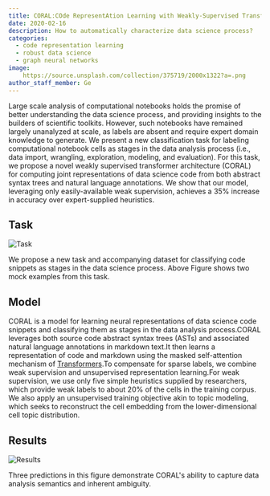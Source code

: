 ```yaml
---
title: CORAL:COde RepresentAtion Learning with Weakly-Supervised Transformers
date: 2020-02-16
description: How to automatically characterize data science process?
categories:
  - code representation learning
  - robust data science
  - graph neural networks
image:
    https://source.unsplash.com/collection/375719/2000x1322?a=.png
author_staff_member: Ge
---
```


Large scale analysis of computational notebooks holds the promise of better understanding the data science process, and providing insights to the builders of scientific toolkits. However, such notebooks have remained largely unanalyzed at scale, as labels are absent and require expert domain knowledge to generate. We present a new classification task for labeling computational notebook cells as stages in the data analysis process (i.e., data import, wrangling, exploration, modeling, and evaluation). For this task, we propose a novel weakly supervised transformer architecture (CORAL) for computing joint representations of data science code from both abstract syntax trees and natural language annotations. We show that our model, leveraging only easily-available weak supervision, achieves a 35% increase in accuracy over expert-supplied heuristics.

## Task

![Task](https://tva1.sinaimg.cn/large/0082zybply1gbybqmsa5ej30oo0c0abl.jpg)

We propose a new task and accompanying dataset for classifying code snippets as stages in the data science process. Above Figure shows two mock examples from this task. 

## Model 

<!-- ![Model](https://tva1.sinaimg.cn/large/0082zybply1gbyb6luz08j30x80u0wlm.jpg) -->

CORAL is a model for learning neural representations of data science code snippets and classifying them as stages in the data analysis process.CORAL leverages both source code abstract syntax trees (ASTs) and associated natural language annotations in markdown text.It then learns a representation of code and markdown using the masked self-attention mechanism of [Transformers](http://papers.nips.cc/paper/7181-attention-is-all-you-need.pdf).To compensate for sparse labels, we combine weak supervision and unsupervised representation learning.For weak supervision, we use only five simple heuristics supplied by researchers, which provide weak labels to about 20\% of the cells in the training corpus. We also apply an unsupervised training objective akin to topic modeling, which seeks to reconstruct the cell embedding from the lower-dimensional cell topic distribution.

## Results

![Results](https://tva1.sinaimg.cn/large/0082zybply1gbyc20x84ej31gi0u0n9t.jpg)

Three predictions in this figure demonstrate CORAL's ability to capture data analysis semantics and inherent ambiguity. 
